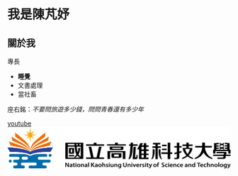 # 我是陳芃妤
## 關於我

專長
* **睡覺**
* 文書處理
* 當社畜
  
座右銘：*不要問旅遊多少錢，問問青春還有多少年*

[youtube](https://www.youtube.com)
![nkust](182513897.png)
